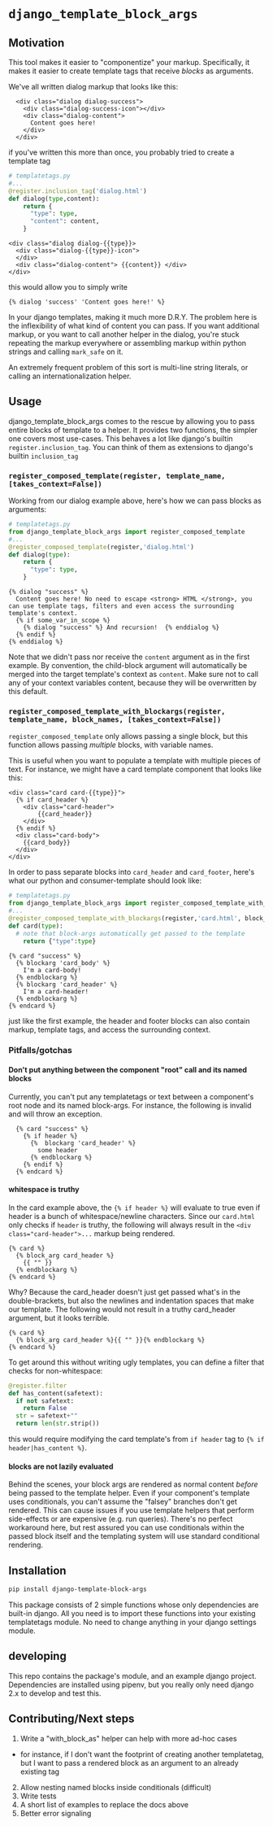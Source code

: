 # `django_template_block_args`


## Motivation

This tool makes it easier to "componentize" your markup. Specifically, it makes it easier to create template tags that receive *blocks* as arguments. 


We've all written dialog markup that looks like this:

```django
  <div class="dialog dialog-success">
    <div class="dialog-success-icon"></div>
    <div class="dialog-content">
      Content goes here!
    </div>
  </div>
```

if you've written this more than once, you probably tried to create a template tag


```python
# templatetags.py
#...
@register.inclusion_tag('dialog.html')
def dialog(type,content):
    return { 
      "type": type,
      "content": content,
    }

```

```django
<div class="dialog dialog-{{type}}>
  <div class="dialog-{{type}}-icon">
  </div>
  <div class="dialog-content"> {{content}} </div>
</div>
```

this would allow you to simply write 
```django
{% dialog 'success' 'Content goes here!' %} 
```

In your django templates, making it much more D.R.Y. The problem here is the inflexibility of what kind of content you can pass. If you want additional markup, or you want to call another helper in the dialog, you're stuck repeating the markup everywhere or assembling markup within python strings and calling `mark_safe` on it.

An extremely frequent problem of this sort is multi-line string literals, or calling an internationalization helper.  

## Usage

django_template_block_args comes to the rescue by allowing you to pass entire blocks of template to a helper. It provides two functions, the simpler one covers most use-cases. This behaves a lot like django's builtin `register.inclusion_tag`. You can think of them as extensions to django's builtin `inclusion_tag`

### `register_composed_template(register, template_name, [takes_context=False])`

Working from our dialog example above, here's how we can pass blocks as arguments: 

```python
# templatetags.py
from django_template_block_args import register_composed_template
#...
@register_composed_template(register,'dialog.html')
def dialog(type):
    return { 
      "type": type,
    }

```

```django
{% dialog "success" %}
  Content goes here! No need to escape <strong> HTML </strong>, you can use template tags, filters and even access the surrounding template's context. 
  {% if some_var_in_scope %}
    {% dialog "success" %} And recursion!  {% enddialog %}
  {% endif %}
{% enddialog %}
```

Note that we didn't pass nor receive the `content` argument as in the first example. By convention, the child-block argument will automatically be merged into the target template's context as `content`. Make sure not to call any of your context variables content, because they will be overwritten by this default.


### `register_composed_template_with_blockargs(register, template_name, block_names, [takes_context=False])`

`register_composed_template` only allows passing a single block, but this function allows passing *multiple* blocks, with variable names.

This is useful when you want to populate a template with multiple pieces of text. For instance, we might have a card template component that looks like this:

```django
<div class="card card-{{type}}">
  {% if card_header %}
    <div class="card-header">
        {{card_header}}
    </div>
  {% endif %}
  <div class="card-body">
    {{card_body}}
  </div>
</div>

```

In order to pass separate blocks into `card_header` and `card_footer`, here's what our python and consumer-template should look like:

```python
# templatetags.py
from django_template_block_args import register_composed_template_with_blockargs
#...
@register_composed_template_with_blockargs(register,'card.html', block_names=("card_header", "card_body"))
def card(type):
  # note that block-args automatically get passed to the template
    return {"type":type}

```

```django
{% card "success" %}
  {% blockarg 'card_body' %}
    I'm a card-body!
  {% endblockarg %}
  {% blockarg 'card_header' %}
    I'm a card-header!
  {% endblockarg %}
{% endcard %}
```

just like the first example, the header and footer blocks can also contain markup, template tags, and access the surrounding context.

### Pitfalls/gotchas

#### Don't put anything between the component "root" call and its named blocks

Currently, you can't put any templatetags or text between a component's root node and its named block-args. For instance, the following is invalid and will throw an exception.

```django
  {% card "success" %}
    {% if header %}
      {%  blockarg 'card_header' %}
        some header
      {% endblockarg %}
    {% endif %}
  {% endcard %}
```

#### whitespace is truthy

In the card example above, the `{% if header %}` will evaluate to true even if header is a bunch of whitespace/newline characters. Since our `card.html` only checks if `header` is truthy, the following will always result in the `<div class="card-header">...` markup being rendered.

```django
{% card %}
  {% block_arg card_header %}
    {{ "" }}
  {% endblockarg %}
{% endcard %}
```

Why? Because the card_header doesn't just get passed what's in the double-brackets, but also the newlines and indentation spaces that make our template. The following would not result in a truthy card_header argument, but it looks terrible.

```django
{% card %}
  {% block_arg card_header %}{{ "" }}{% endblockarg %}
{% endcard %}
```

To get around this without writing ugly templates, you can define a filter that checks for non-whitespace:


```python 
@register.filter
def has_content(safetext):
  if not safetext:
    return False
  str = safetext+""
  return len(str.strip())
```

this would require modifying the card template's from `if header` tag to `{% if header|has_content %}`.

#### blocks are not lazily evaluated

Behind the scenes, your block args are rendered as normal content *before* being passed to the template helper. Even if your component's template uses conditionals, you can't assume the "falsey" branches don't get rendered. This can cause issues if you use template helpers that perform side-effects or are expensive (e.g. run queries). There's no perfect workaround here, but rest assured you can use conditionals within the passed block itself and the templating system will use standard conditional rendering.  

## Installation

```bash
pip install django-template-block-args
```

This package consists of 2 simple functions whose only dependencies are built-in django. All you need is to import these functions into your existing templatetags module. No need to change anything in your django settings module.


## developing 

This repo contains the package's module, and an example django project. Dependencies are installed using pipenv, but you really only need django 2.x to develop and test this. 


## Contributing/Next steps
1. Write a "with_block_as" helper can help with more ad-hoc cases 
  * for instance, if I don't want the footprint of creating another templatetag, but I want to pass a rendered block as an argument to an already existing tag 
2. Allow nesting named blocks inside conditionals (difficult)
3. Write tests
4. A short list of examples to replace the docs above 
5. Better error signaling